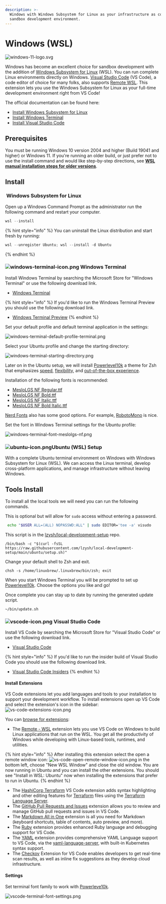 ```yaml
---
description: >-
  Windows with Windows Subsystem for Linux as your infrastructure as code (IaC)
  sandbox development environment.
---
```


# Windows (WSL)

![windows-11-logo.svg](../.gitbook/assets/windows-11-logo.svg)

Windows has become an excellent choice for sandbox development with the addition of [Windows Subsystem for Linux](https://docs.microsoft.com/en-us/windows/wsl/install) (WSL). You can run complete Linux environments directly on Windows. [Visual Studio Code](https://code.visualstudio.com) (VS Code), a code editor of choice for many folks, also supports [Remote WSL](https://marketplace.visualstudio.com/items?itemName=ms-vscode-remote.remote-wsl). This extension lets you use the Windows Subsystem for Linux as your full-time development environment right from VS Code!

The official documentation can be found here:

* [Install Windows Subsystem for Linux](https://docs.microsoft.com/en-us/windows/wsl/install)
* [Install Windows Terminal](https://docs.microsoft.com/en-us/windows/terminal/install)
* [Install Visual Studio Code](https://code.visualstudio.com/docs/setup/windows)

## Prerequisites <a href="#prerequisites" id="prerequisites"></a>

You must be running Windows 10 version 2004 and higher (Build 19041 and higher) or Windows 11. If you're running an older build, or just prefer not to use the install command and would like step-by-step directions, see [**WSL manual installation steps for older versions**](https://docs.microsoft.com/en-us/windows/wsl/install-manual).

## Install

### <img src="../.gitbook/assets/linux-icon.png" alt="" data-size="line"> Windows Subsystem for Linux

Open up a Windows Command Prompt as the administrator run the following command and restart your computer.

```powershell
wsl --install
```

{% hint style="info" %}
You can uninstall the Linux distribution and start fresh by running:

```powershell
wsl --unregister Ubuntu; wsl --install -d Ubuntu
```
{% endhint %}

### <img src="../.gitbook/assets/windows-terminal-icon.png" alt="windows-terminal-icon.png" data-size="line"> Windows Terminal

Install Windows Terminal by searching the Microsoft Store for "Windows Terminal" or use the following download link.

* [Windows Terminal](https://www.microsoft.com/store/productId/9N0DX20HK701)

{% hint style="info" %}
If you'd like to run the Windows Terminal Preview you should use the following download link.

* [Windows Terminal Preview](https://www.microsoft.com/store/productId/9N8G5RFZ9XK3)
{% endhint %}

Set your default profile and default terminal application in the settings:

![windows-terminal-default-profile-terminal.png](../.gitbook/assets/windows-terminal-default-profile-terminal.png)

Select your Ubuntu profile and change the starting directory:

![windows-terminal-starting-directory.png](../.gitbook/assets/windows-terminal-starting-directory.png)

Later on in the Ubuntu setup, we will install [Powerlevel10k](https://github.com/romkatv/powerlevel10k) a theme for Zsh that emphasizes [speed](https://github.com/romkatv/powerlevel10k#uncompromising-performance), [flexibility](https://github.com/romkatv/powerlevel10k#extremely-customizable), and [out-of-the-box experience](https://github.com/romkatv/powerlevel10k#configuration-wizard).

Installation of the following fonts is recommended:

* [MesloLGS NF Regular.ttf](https://github.com/romkatv/powerlevel10k-media/raw/master/MesloLGS%20NF%20Regular.ttf)
* [MesloLGS NF Bold.ttf](https://github.com/romkatv/powerlevel10k-media/raw/master/MesloLGS%20NF%20Bold.ttf)
* [MesloLGS NF Italic.ttf](https://github.com/romkatv/powerlevel10k-media/raw/master/MesloLGS%20NF%20Italic.ttf)
* [MesloLGS NF Bold Italic.ttf](https://github.com/romkatv/powerlevel10k-media/raw/master/MesloLGS%20NF%20Bold%20Italic.ttf)

[Nerd Fonts](https://www.nerdfonts.com) also has some good options. For example, [RobotoMono](https://github.com/ryanoasis/nerd-fonts/releases/download/v2.1.0/RobotoMono.zip) is nice.

Set the font in Windows Terminal settings for the Ubuntu profile:

![windows-terminal-font-meslolgs-nf.png](../.gitbook/assets/windows-terminal-font-meslolgs-nf.png)

### <img src="../.gitbook/assets/ubuntu-icon.png" alt="ubuntu-icon.png" data-size="line">Ubuntu (WSL) Setup

With a complete Ubuntu terminal environment on Windows with Windows Subsystem for Linux (WSL). We can access the Linux terminal, develop cross-platform applications, and manage infrastructure without leaving Windows.

## Tools Install

To install all the local tools we will need you can run the following commands.

This is optional but will allow for `sudo` access without entering a password.

```bash
 echo "$USER ALL=(ALL) NOPASSWD:ALL" | sudo EDITOR='tee -a' visudo
```

This script is in the [lzysh/local-development-setup](https://github.com/lzysh/local-development-setup/blob/main/ubuntu/setup.sh) repo.

```
/bin/bash -c "$(curl -fsSL https://raw.githubusercontent.com/lzysh/local-development-setup/main/ubuntu/setup.sh)"
```

Change your default shell to Zsh and exit.

```
chsh -s /home/linuxbrew/.linuxbrew/bin/zsh; exit
```

When you start Windows Terminal you will be prompted to set up [Powerlevel10k](https://github.com/romkatv/powerlevel10k). Choose the options you like and go!

Once complete you can stay up to date by running the generated update script.

```
~/bin/update.sh
```

### <img src="../.gitbook/assets/vscode-icon.png" alt="vscode-icon.png" data-size="line"> Visual Studio Code

Install VS Code by searching the Microsoft Store for "Visual Studio Code" or use the following download link.

* [Visual Studio Code](https://code.visualstudio.com/download)

{% hint style="info" %}
If you'd like to run the insider build of Visual Studio Code you should use the following download link.

* [Visual Studio Code Insiders](https://code.visualstudio.com/insiders)
{% endhint %}

#### Install Extensions

VS Code extensions let you add languages and tools to your installation to support your development workflow. To install extensions open up VS Code and select the extension's icon in the sidebar: ![vs-code-extensions-icon.png](../.gitbook/assets/vs-code-extensions-icon.png)

You can [browse for extensions](https://code.visualstudio.com/docs/editor/extension-marketplace#\_browse-for-extensions):

* The [Remote - WSL](https://marketplace.visualstudio.com/items?itemName=ms-vscode-remote.remote-wsl) extension lets you use VS Code on Windows to build Linux applications that run on the WSL. You get all the productivity of Windows while developing with Linux-based tools, runtimes, and utilities.

{% hint style="info" %}
After installing this extension select the open a remote window icon: ![vs-code-open-remote-window-icon.png](../.gitbook/assets/vs-code-open-remote-window-icon.png) in the bottom left, choose "New WSL Window" and close the old window. You are now running in Ubuntu and you can install the other extensions. You should see "Install in WSL: Ubuntu" now when installing the extensions that prefer to run in Ubuntu.
{% endhint %}

* The [HashiCorp Terraform](https://marketplace.visualstudio.com/items?itemName=HashiCorp.terraform) VS Code extension adds syntax highlighting and other editing features for [Terraform](https://www.terraform.io) files using the [Terraform Language Server](https://github.com/hashicorp/terraform-ls).
* The [GitHub Pull Requests and Issues](https://marketplace.visualstudio.com/items?itemName=GitHub.vscode-pull-request-github) extension allows you to review and manage GitHub pull requests and issues in VS Code.
* The [Markdown All in One](https://marketplace.visualstudio.com/items?itemName=yzhang.markdown-all-in-one) extension is all you need for Markdown (keyboard shortcuts, table of contents, auto preview, and more).
* The [Ruby](https://marketplace.visualstudio.com/items?itemName=rebornix.Ruby) extension provides enhanced Ruby language and debugging support for VS Code.
* The [YAML](https://marketplace.visualstudio.com/items?itemName=redhat.vscode-yaml) extension provides comprehensive YAML Language support to VS Code, via the [yaml-language-server](https://github.com/redhat-developer/yaml-language-server), with built-in Kubernetes syntax support.
* The [Checkov](https://marketplace.visualstudio.com/items?itemName=Bridgecrew.checkov) Extension for VS Code enables developers to get real-time scan results, as well as inline fix suggestions as they develop cloud infrastructure.

#### Settings

Set terminal font family to work with [Powerleve10k](https://github.com/romkatv/powerlevel10k).

![vscode-terminal-font-settings.png](../.gitbook/assets/vscode-terminal-font-settings.png)
